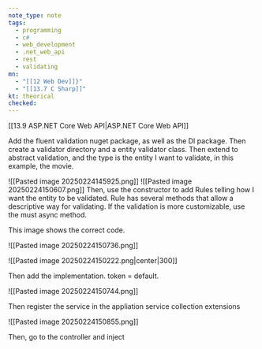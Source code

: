 ```yaml
---
note_type: note
tags:
  - programming
  - c#
  - web_development
  - .net_web_api
  - rest
  - validating
mn:
  - "[[12 Web Dev]]}"
  - "[[13.7 C Sharp]]"
kt: theorical
checked:
---
```

[[13.9 ASP.NET Core Web API|ASP.NET Core Web API]]

Add the fluent validation nuget package, as well as the DI package. Then create a validator directory and a entity validator class. Then extend to abstract validation, and the type is the entity I want to validate, in this example, the movie. 

![[Pasted image 20250224145925.png]]
![[Pasted image 20250224150607.png]]
Then, use the constructor to add Rules telling how I want the entity to be validated. Rule has several methods that allow a descriptive way for validating. If the validation is more customizable, use the must async method. 

This image shows the correct code. 

![[Pasted image 20250224150736.png]]

![[Pasted image 20250224150222.png|center|300]]

Then add the implementation. token = default.

![[Pasted image 20250224150744.png]]

Then register the service in the appliation service collection extensions

![[Pasted image 20250224150855.png]]

Then, go to the controller and inject 